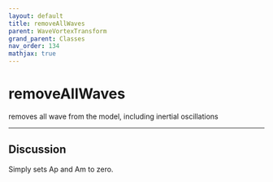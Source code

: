 ```yaml
---
layout: default
title: removeAllWaves
parent: WaveVortexTransform
grand_parent: Classes
nav_order: 134
mathjax: true
---
```


#  removeAllWaves

removes all wave from the model, including inertial oscillations


---

## Discussion

  Simply sets Ap and Am to zero.
  
